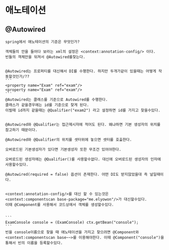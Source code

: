 # 애노테이션

## @Autowired

    spring에서 애노테이션의 기준은 무엇인가?

    객체들의 안을 들어다 보라는 xml의 설정은 <context:annotation-config/> 이다.
    빈들의 객체안을 뒤져서 @Autowired를찾는다.


    @Autowired는 프로퍼티를 대신해서 DI를 수행한다. 하지만 두개가같이 있을때는 어떻게 작동할것인가/??    
    ```
    <property name="Exam" ref="exam"/>
    <property name="Exam" ref="exam"/>
    ```   
    @Autowired는 클래스를 기준으로 Autowired를 수행한다.    
    클래스가 같을경우에는 id를 기준으로 찾게 된다.    
    이럴때 id까지 같을때는 @Qualifier("exam2") 라고 설정하면 id를 가지고 찾을수있다.


    @Autowired와 @Qualifier는 접근제시자에 적어도 된다. 왜냐하면 기본 생성자의 위치를 참고하기 때문이다. 

    @Autowired와 @Qualifier의 위치를 셋터위에 놓으면 셋터를 호출한다. 

    오버로드된 기본생성자가 있다면 기본생성자 또한 무조건 있어야한다. 

    오버로드된 생성자에는 @Qualifier()를 사용할수없다. 대신에 오버로드된 생성자의 인자에 사용할수있다.

    @Autowired(required = false) 옵션이 존재한다. 어떤 DI도 받지않았을대 즉 널일때이다.


    <context:annotation-config/>를 대신 할 수 있는것은   
    <context:componentscan base-package="me.elyowon"/>가 대신할수있다.   
    이때 @Component를 사용해서 코드상에서 객체를 생성할수있다.  


    ```
    ExamConsole console = (ExamConsole) ctx.getBean("console");
    ```   
    빈을 console이름으로 찾을 때 애노테이션을 가지고 찾으려면 @Component와 <context:componentscan base~~>를 이용해야한다. 이때 @Component("console")을 통해서 빈의 이름을 등록할수있다.





